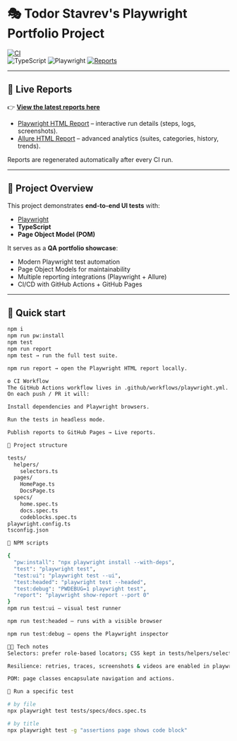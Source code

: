 # 🎭 Todor Stavrev's Playwright Portfolio Project

[![CI](https://github.com/tosheto/playwright-portfolio/actions/workflows/playwright.yml/badge.svg)](https://github.com/tosheto/playwright-portfolio/actions/workflows/playwright.yml)  
![TypeScript](https://img.shields.io/badge/TypeScript-5.x-blue)
![Playwright](https://img.shields.io/badge/Playwright-1.46+-green)
[![Reports](https://img.shields.io/badge/📊%20Test%20Reports-Live%20on%20GitHub%20Pages-brightgreen)](https://tosheto.github.io/playwright-portfolio/)

---

## 🔗 Live Reports

👉 [**View the latest reports here**](https://tosheto.github.io/playwright-portfolio/)  

- [Playwright HTML Report](https://tosheto.github.io/playwright-portfolio/playwright-report/index.html) – interactive run details (steps, logs, screenshots).  
- [Allure HTML Report](https://tosheto.github.io/playwright-portfolio/allure-report/index.html) – advanced analytics (suites, categories, history, trends).  

Reports are regenerated automatically after every CI run.  

---

## 📖 Project Overview

This project demonstrates **end-to-end UI tests** with:  
- [Playwright](https://playwright.dev/)  
- **TypeScript**  
- **Page Object Model (POM)**  

It serves as a **QA portfolio showcase**:  
- Modern Playwright test automation  
- Page Object Models for maintainability  
- Multiple reporting integrations (Playwright + Allure)  
- CI/CD with GitHub Actions + GitHub Pages  

---

## 🚀 Quick start

```bash
npm i
npm run pw:install
npm test
npm run report
npm test → run the full test suite.

npm run report → open the Playwright HTML report locally.

⚙️ CI Workflow
The GitHub Actions workflow lives in .github/workflows/playwright.yml.
On each push / PR it will:

Install dependencies and Playwright browsers.

Run the tests in headless mode.

Publish reports to GitHub Pages → Live reports.

📂 Project structure

tests/
  helpers/
    selectors.ts
  pages/
    HomePage.ts
    DocsPage.ts
  specs/
    home.spec.ts
    docs.spec.ts
    codeblocks.spec.ts
playwright.config.ts
tsconfig.json

📜 NPM scripts

{
  "pw:install": "npx playwright install --with-deps",
  "test": "playwright test",
  "test:ui": "playwright test --ui",
  "test:headed": "playwright test --headed",
  "test:debug": "PWDEBUG=1 playwright test",
  "report": "playwright show-report --port 0"
}
npm run test:ui – visual test runner

npm run test:headed – runs with a visible browser

npm run test:debug – opens the Playwright inspector

🧑‍💻 Tech notes
Selectors: prefer role-based locators; CSS kept in tests/helpers/selectors.ts.

Resilience: retries, traces, screenshots & videos are enabled in playwright.config.ts.

POM: page classes encapsulate navigation and actions.

🎯 Run a specific test

# by file
npx playwright test tests/specs/docs.spec.ts

# by title
npx playwright test -g "assertions page shows code block"
